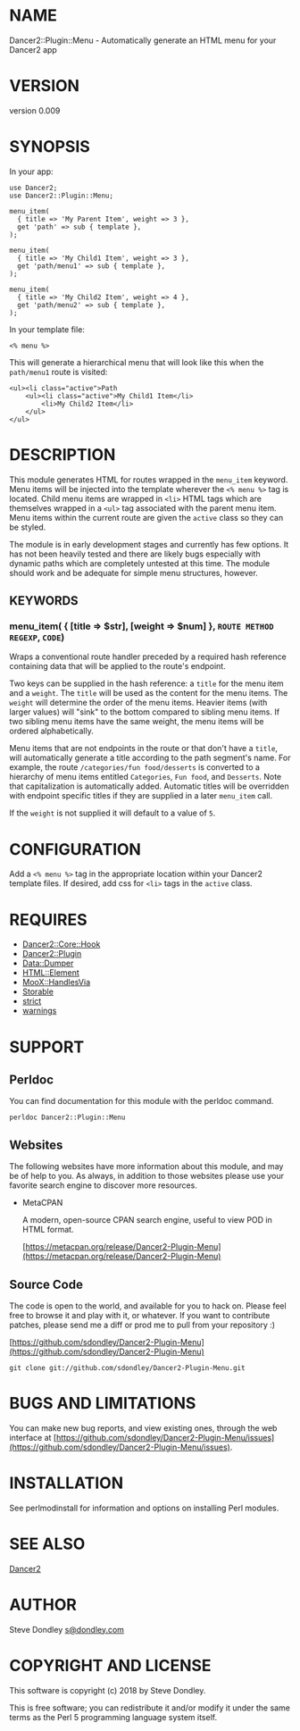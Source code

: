 # NAME

Dancer2::Plugin::Menu - Automatically generate an HTML menu for your Dancer2 app

# VERSION

version 0.009

# SYNOPSIS

In your app:

    use Dancer2;
    use Dancer2::Plugin::Menu;

    menu_item(
      { title => 'My Parent Item', weight => 3 },
      get 'path' => sub { template },
    );

    menu_item(
      { title => 'My Child1 Item', weight => 3 },
      get 'path/menu1' => sub { template },
    );

    menu_item(
      { title => 'My Child2 Item', weight => 4 },
      get 'path/menu2' => sub { template },
    );

In your template file:

    <% menu %>

This will generate a hierarchical menu that will look like this when the
`path/menu1` route is visited:

    <ul><li class="active">Path
        <ul><li class="active">My Child1 Item</li>
            <li>My Child2 Item</li>
        </ul>
    </ul>

# DESCRIPTION

This module generates HTML for routes wrapped in the `menu_item` keyword. Menu
items will be injected into the template wherever the `<% menu %>` tag
is located. Child menu items are wrapped in `<li>` HTML tags which are
themselves wrapped in a `<ul>` tag associated with the parent menu
item. Menu items within the current route are given the `active` class so they
can be styled.

The module is in early development stages and currently has few options. It has
not been heavily tested and there are likely bugs especially with dynamic paths
which are completely untested at this time. The module should work and be
adequate for simple menu structures, however.

## KEYWORDS

### menu\_item( { \[title => $str\], \[weight => $num\] }, `ROUTE METHOD` `REGEXP`, `CODE`)

Wraps a conventional route handler preceded by a required hash reference
containing data that will be applied to the route's endpoint.

Two keys can be supplied in the hash reference: a `title` for the menu item and
a `weight`. The `title` will be used as the content for the menu items. The
`weight` will determine the order of the menu items. Heavier items (with larger
values) will "sink" to the bottom compared to sibling menu items. If two sibling
menu items have the same weight, the menu items will be ordered alphabetically.

Menu items that are not endpoints in the route or that don't have a `title`,
will automatically generate a title according to the path segment's name. For
example, the route `/categories/fun food/desserts` is converted to a hierarchy
of menu items entitled `Categories`, `Fun food`, and `Desserts`. Note that
capitalization is automatically added.  Automatic titles will be overridden with
endpoint specific titles if they are supplied in a later `menu_item` call.

If the `weight` is not supplied it will default to a value of `5`.

# CONFIGURATION

Add a `<% menu %>` tag in the appropriate location within your Dancer2
template files. If desired, add css for `<li>` tags in the `active`
class.

# REQUIRES

- [Dancer2::Core::Hook](https://metacpan.org/pod/Dancer2::Core::Hook)
- [Dancer2::Plugin](https://metacpan.org/pod/Dancer2::Plugin)
- [Data::Dumper](https://metacpan.org/pod/Data::Dumper)
- [HTML::Element](https://metacpan.org/pod/HTML::Element)
- [MooX::HandlesVia](https://metacpan.org/pod/MooX::HandlesVia)
- [Storable](https://metacpan.org/pod/Storable)
- [strict](https://metacpan.org/pod/strict)
- [warnings](https://metacpan.org/pod/warnings)

# SUPPORT

## Perldoc

You can find documentation for this module with the perldoc command.

    perldoc Dancer2::Plugin::Menu

## Websites

The following websites have more information about this module, and may be of help to you. As always,
in addition to those websites please use your favorite search engine to discover more resources.

- MetaCPAN

    A modern, open-source CPAN search engine, useful to view POD in HTML format.

    [https://metacpan.org/release/Dancer2-Plugin-Menu](https://metacpan.org/release/Dancer2-Plugin-Menu)

## Source Code

The code is open to the world, and available for you to hack on. Please feel free to browse it and play
with it, or whatever. If you want to contribute patches, please send me a diff or prod me to pull
from your repository :)

[https://github.com/sdondley/Dancer2-Plugin-Menu](https://github.com/sdondley/Dancer2-Plugin-Menu)

    git clone git://github.com/sdondley/Dancer2-Plugin-Menu.git

# BUGS AND LIMITATIONS

You can make new bug reports, and view existing ones, through the
web interface at [https://github.com/sdondley/Dancer2-Plugin-Menu/issues](https://github.com/sdondley/Dancer2-Plugin-Menu/issues).

# INSTALLATION

See perlmodinstall for information and options on installing Perl modules.

# SEE ALSO

[Dancer2](https://metacpan.org/pod/Dancer2)

# AUTHOR

Steve Dondley <s@dondley.com>

# COPYRIGHT AND LICENSE

This software is copyright (c) 2018 by Steve Dondley.

This is free software; you can redistribute it and/or modify it under
the same terms as the Perl 5 programming language system itself.

